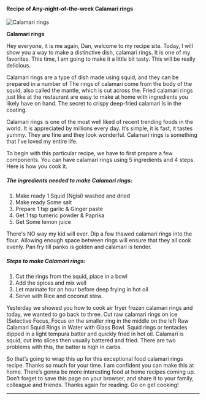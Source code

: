             

#### Recipe of Any-night-of-the-week Calamari rings

![Calamari rings](https://img-global.cpcdn.com/recipes/647729dbc0135d20/751x532cq70/calamari-rings-recipe-main-photo.jpg)

**Calamari rings**

Hey everyone, it is me again, Dan, welcome to my recipe site. Today, I will show you a way to make a distinctive dish, calamari rings. It is one of my favorites. This time, I am going to make it a little bit tasty. This will be really delicious.

Calamari rings are a type of dish made using squid, and they can be prepared in a number of The rings of calamari come from the body of the squid, also called the mantle, which is cut across the. Fried calamari rings just like at the restaurant are easy to make at home with ingredients you likely have on hand. The secret to crispy deep-fried calamari is in the coating.

Calamari rings is one of the most well liked of recent trending foods in the world. It is appreciated by millions every day. It’s simple, it is fast, it tastes yummy. They are fine and they look wonderful. Calamari rings is something that I’ve loved my entire life.

To begin with this particular recipe, we have to first prepare a few components. You can have calamari rings using 5 ingredients and 4 steps. Here is how you cook it.

##### The ingredients needed to make Calamari rings:

1.  Make ready 1 Squid (Ngisi) washed and dried
2.  Make ready Some salt
3.  Prepare 1 tsp garlic & Ginger paste
4.  Get 1 tsp tumeric powder & Paprika
5.  Get Some lemon juice

There's NO way my kid will ever. Dip a few thawed calamari rings into the flour. Allowing enough space between rings will ensure that they all cook evenly. Pan fry till panko is golden and calamari is tender.

##### Steps to make Calamari rings:

1.  Cut the rings from the squid, place in a bowl
2.  Add the spices and mix well
3.  Let marinate for an hour before deep frying in hot oil
4.  Serve with Rice and coconut stew.

Yesterday we showed you how to cook air fryer frozen calamari rings and today, we wanted to go back to three. Cut raw calamari rings on ice (Selective Focus, Focus on the smaller ring in the middle on the left Raw Calamari Squid Rings in Water with Glass Bowl. Squid rings or tentacles dipped in a light tempura batter and quickly fried in hot oil. Calamari is squid, cut into slices then usually battered and fried. There are two problems with this, the batter is high in carbs.

So that’s going to wrap this up for this exceptional food calamari rings recipe. Thanks so much for your time. I am confident you can make this at home. There’s gonna be more interesting food at home recipes coming up. Don’t forget to save this page on your browser, and share it to your family, colleague and friends. Thanks again for reading. Go on get cooking!

* * *